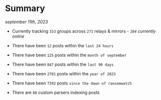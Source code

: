 
# Summary
_september 11th, 2023_

- Currently tracking `153` groups across `271` relays & mirrors - _`104` currently online_

- There have been `12` posts within the `last 24 hours`

- There have been `125` posts within the `month of september`

- There have been `847` posts within the `last 90 days`

- There have been `2701` posts within the `year of 2023`

- There have been `7392` posts `since the dawn of ransomwatch`

- There are `80` custom parsers indexing posts
